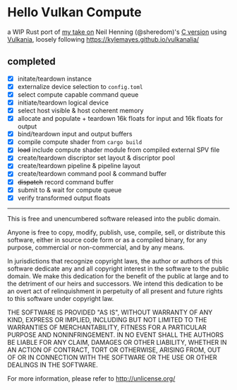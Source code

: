 # Hello Vulkan Compute

a WIP Rust port of [my take on](https://github.com/QUINTIX/vkCompute) 
Neil Henning (@sheredom)'s [C version](https://www.duskborn.com/posts/a-simple-vulkan-compute-example/) using 
[Vulkania](https://docs.rs/vulkanalia/latest/vulkanalia/), loosely following
<https://kylemayes.github.io/vulkanalia/>

## completed

- [x] initate/teardown instance
- [x] externalize device selection to `config.toml`
- [x] select compute capable command queue
- [x] initiate/teardown logical device
- [x] select host visible & host coherent memory
- [x] allocate and populate + teardown 16k floats for input and 16k floats for output
- [x] bind/teardown input and output buffers
- [x] compile compute shader from `cargo build`
- [x] ~~load~~ include compute shader module from compiled external SPV file
- [x] create/teardown discriptor set layout & discriptor pool
- [x] create/teardown pipeline & pipeline layout
- [x] create/teardown command pool & command buffer
- [x] ~~dispatch~~ record command buffer
- [x] submit to & wait for compute queue
- [x] verify transformed output floats

---

This is free and unencumbered software released into the public domain.

Anyone is free to copy, modify, publish, use, compile, sell, or
distribute this software, either in source code form or as a compiled
binary, for any purpose, commercial or non-commercial, and by any
means.

In jurisdictions that recognize copyright laws, the author or authors
of this software dedicate any and all copyright interest in the
software to the public domain. We make this dedication for the benefit
of the public at large and to the detriment of our heirs and
successors. We intend this dedication to be an overt act of
relinquishment in perpetuity of all present and future rights to this
software under copyright law.

THE SOFTWARE IS PROVIDED "AS IS", WITHOUT WARRANTY OF ANY KIND,
EXPRESS OR IMPLIED, INCLUDING BUT NOT LIMITED TO THE WARRANTIES OF
MERCHANTABILITY, FITNESS FOR A PARTICULAR PURPOSE AND NONINFRINGEMENT.
IN NO EVENT SHALL THE AUTHORS BE LIABLE FOR ANY CLAIM, DAMAGES OR
OTHER LIABILITY, WHETHER IN AN ACTION OF CONTRACT, TORT OR OTHERWISE,
ARISING FROM, OUT OF OR IN CONNECTION WITH THE SOFTWARE OR THE USE OR
OTHER DEALINGS IN THE SOFTWARE.

For more information, please refer to <http://unlicense.org/>
